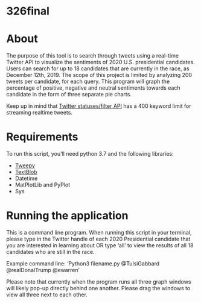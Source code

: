 # 326final
# About

The purpose of this tool is to search through tweets using a real-time Twitter API to visualize the sentiments of 2020 U.S. presidential candidates. Users can search for up to 18 candidates that are currently in the race, as December 12th, 2019. The scope of this project is limited by analyzing 200 tweets per candidate, for each query. This program will graph the percentage of positive, negative and neutral sentiments towards each candidate in the form of three separate pie charts. 

Keep up in mind that [Twitter statuses/filter API](https://developer.twitter.com/en/docs/tweets/filter-realtime/overview.htmls) has a 400 keyword limit for streaming realtime tweets.

# Requirements

To run this script, you'll need python 3.7 and the following libraries: 

* [Tweepy](https://github.com/tweepy/tweepy)
* [TextBlob](https://textblob.readthedocs.io/en/dev/)
* Datetime
* MatPlotLib and PyPlot
* Sys 

# Running the application

This is a command line program. When running this script in your terminal, please type in the Twitter handle of each 2020 Presidential candidate that you are interested in learning about OR type ‘all’ to view the results of all 18 candidates who are still in the race. 

Example command line: 
‘Python3 filename.py @TulsiGabbard @realDonalTrump @ewarren’

Please note that currently when the program runs all three graph windows will likely pop-up directly behind one another. Please drag the windows to view all three next to each other.



